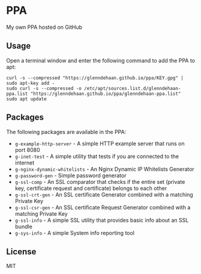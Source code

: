 # PPA

My own PPA hosted on GitHub

## Usage
Open a terminal window and enter the following command to add the PPA to apt:

```shell
curl -s --compressed "https://glenndehaan.github.io/ppa/KEY.gpg" | sudo apt-key add -
sudo curl -s --compressed -o /etc/apt/sources.list.d/glenndehaan-ppa.list "https://glenndehaan.github.io/ppa/glenndehaan-ppa.list"
sudo apt update
```

## Packages
The following packages are available in the PPA:
* `g-example-http-server` - A simple HTTP example server that runs on port 8080
* `g-inet-test` - A simple utility that tests if you are connected to the internet
* `g-nginx-dynamic-whitelists` - An Nginx Dynamic IP Whitelists Generator
* `g-password-gen` - Simple password generator
* `g-ssl-comp` - An SSL comparator that checks if the entire set (private key, certificate request and certificate) belongs to each other
* `g-ssl-crt-gen` - An SSL certificate Generator combined with a matching Private Key
* `g-ssl-csr-gen` - An SSL certificate Request Generator combined with a matching Private Key
* `g-ssl-info` - A simple SSL utility that provides basic info about an SSL bundle
* `g-sys-info` - A simple System info reporting tool

## License

MIT
